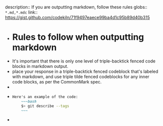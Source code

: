 description:: If you are outputting markdown, follow these rules
globs:: `*.md,*.mdc`
link:: https://gist.github.com/codekiln/71f9497eaece99ba4d1c95b89d40b315

- # Rules to follow when outputting markdown
- It's important that there is only one level of triple-backtick fenced code blocks in markdown output.
- place your response in a triple-backtick fenced codeblock that's labeled with markdown, and use triple tilde fenced codeblocks for any inner code blocks, as per the CommonMark spec.
- <EXAMPLE>
- ```markdown
  Here's an example of the code: 
      ~~~bash
      $> git describe --tags
      ~~~
  ```
- </EXAMPLE>